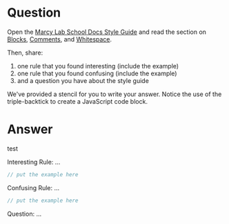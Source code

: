 # Question

Open the [Marcy Lab School Docs Style Guide](https://marcylabschool.gitbook.io/marcy-lab-school-docs/fullstack-curriculum/cheatsheets/style-guide) and read the section on [Blocks](https://marcylabschool.gitbook.io/marcy-lab-school-docs/fullstack-curriculum/cheatsheets/style-guide#blocks), [Comments](https://marcylabschool.gitbook.io/marcy-lab-school-docs/fullstack-curriculum/cheatsheets/style-guide#comments), and [Whitespace](https://marcylabschool.gitbook.io/marcy-lab-school-docs/fullstack-curriculum/cheatsheets/style-guide#whitespace). 

Then, share:
1. one rule that you found interesting (include the example)
2. one rule that you found confusing (include the example)
3. and a question you have about the style guide

We've provided a stencil for you to write your answer. Notice the use of the triple-backtick to create a JavaScript code block.

# Answer

test

Interesting Rule: ...

```js
// put the example here
```

Confusing Rule: ...

```js
// put the example here
```

Question: ...